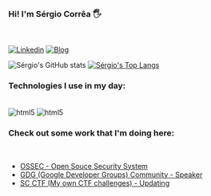 ### Hi! I'm Sérgio Corrêa  🖐️ 
<br/>

[![Linkedin](https://img.shields.io/badge/LinkedIn-0077B5?style=for-the-badge&logo=linkedin&logoColor=white)](https://www.linkedin.com/in/correa-sergio/)
[![Blog](https://img.shields.io/badge/Medium-12100E?style=for-the-badge&logo=medium&logoColor=white)](https://medium.com/@correa-sergio) 
<br>

![Sérgio's GitHub stats](https://github-readme-stats.vercel.app/api?username=correa-sergio&show_icons=true&theme=dark&hide=prs,issues)
[![Sérgio's Top Langs](https://github-readme-stats.vercel.app/api/top-langs/?username=correa-sergio&layout=compact&theme=dark)](https://github.com/correa-sergio/github-readme-stats)




### Technologies I use in my day:

<div style="display: inline_block"></br>

<img align="center" alt="html5" src="https://img.shields.io/badge/Shell_Script-121011?style=for-the-badge&logo=gnu-bash&logoColor=white">
<img align="center" alt="html5" src="https://img.shields.io/badge/Python-14354C?style=for-the-badge&logo=python&logoColor=white">

### Check out some work that I'm doing here:
<br/>

- [OSSEC - Open Souce Security System](https://www.vivaolinux.com.br/artigo/OSSEC-HIDS-Instalacao-e-configuracao-no-CentOS-65)<br/>
- [GDG (Google Developer Groups) Community - Speaker ](https://gdg.community.dev/gdg-joao-pessoa/)<br/>
- [SC CTF (My own CTF challenges) - Updating]()<br/>
